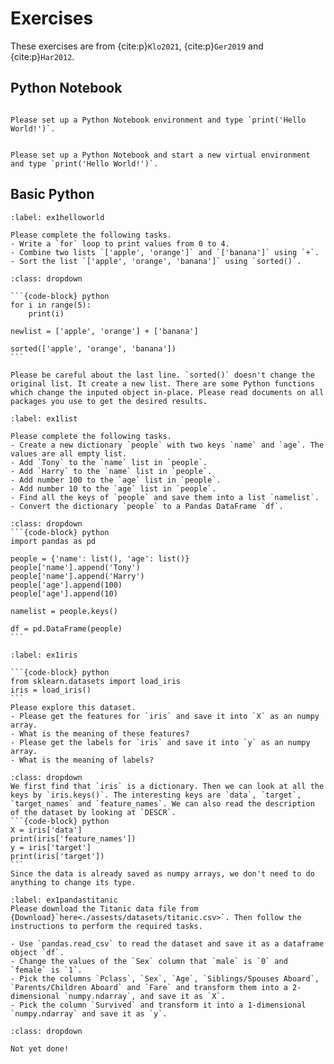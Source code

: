 # Exercises 
These exercises are from {cite:p}`Klo2021`, {cite:p}`Ger2019` and {cite:p}`Har2012`. 

## Python Notebook

```{exercise} Hello World!

Please set up a Python Notebook environment and type `print('Hello World!')`.
```

```{exercise}

Please set up a Python Notebook and start a new virtual environment and type `print('Hello World!')`.
```

<!-- 
## Python Notebook

### dd
{cite:p}`Klo2021` -->

## Basic Python 

```{exercise} Hello world!
:label: ex1helloworld

Please complete the following tasks.
- Write a `for` loop to print values from 0 to 4.
- Combine two lists `['apple', 'orange']` and `['banana']` using `+`.
- Sort the list `['apple', 'orange', 'banana']` using `sorted()`.
```

````{solution} ex1helloworld
:class: dropdown

```{code-block} python
for i in range(5):
    print(i)

newlist = ['apple', 'orange'] + ['banana']

sorted(['apple', 'orange', 'banana'])
```

Please be careful about the last line. `sorted()` doesn't change the original list. It create a new list. There are some Python functions which change the inputed object in-place. Please read documents on all packages you use to get the desired results.
````

```{exercise} Play with list, dict and pandas.
:label: ex1list

Please complete the following tasks.
- Create a new dictionary `people` with two keys `name` and `age`. The values are all empty list.
- Add `Tony` to the `name` list in `people`. 
- Add `Harry` to the `name` list in `people`.
- Add number 100 to the `age` list in `people`.
- Add number 10 to the `age` list in `people`.
- Find all the keys of `people` and save them into a list `namelist`.
- Convert the dictionary `people` to a Pandas DataFrame `df`.
```
````{solution} ex1list
:class: dropdown
```{code-block} python
import pandas as pd

people = {'name': list(), 'age': list()}
people['name'].append('Tony')
people['name'].append('Harry')
people['age'].append(100)
people['age'].append(10)

namelist = people.keys()

df = pd.DataFrame(people)
```
````



````{exercise} The dataset iris
:label: ex1iris

```{code-block} python
from sklearn.datasets import load_iris
iris = load_iris()
```
Please explore this dataset.
- Please get the features for `iris` and save it into `X` as an numpy array.
- What is the meaning of these features?
- Please get the labels for `iris` and save it into `y` as an numpy array.
- What is the meaning of labels?
````  
````{solution} ex1iris
:class: dropdown
We first find that `iris` is a dictionary. Then we can look at all the keys by `iris.keys()`. The interesting keys are `data`, `target`, `target_names` and `feature_names`. We can also read the description of the dataset by looking at `DESCR`. 
```{code-block} python
X = iris['data']
print(iris['feature_names'])
y = iris['target']
print(iris['target'])
```
Since the data is already saved as numpy arrays, we don't need to do anything to change its type.
````

````{exercise} Play with Pandas
:label: ex1pandastitanic
Please download the Titanic data file from {Download}`here<./assests/datasets/titanic.csv>`. Then follow the instructions to perform the required tasks.

- Use `pandas.read_csv` to read the dataset and save it as a dataframe object `df`.
- Change the values of the `Sex` column that `male` is `0` and `female` is `1`. 
- Pick the columns `Pclass`, `Sex`, `Age`, `Siblings/Spouses Aboard`, `Parents/Children Aboard` and `Fare` and transform them into a 2-dimensional `numpy.ndarray`, and save it as `X`.
- Pick the column `Survived` and transform it into a 1-dimensional `numpy.ndarray` and save it as `y`.
````
````{solution} ex1pandastitanic
:class: dropdown

Not yet done!
````

